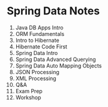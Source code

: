 <h1> Spring Data Notes</h1>
<ol>
  <li>Java DB Apps Intro</li>
  <li> ORM Fundamentals</li>
  <li> Intro to Hibernate</li>
  <li> Hibernate Code First</li>
  <li> Spring Data Intro</li>
  <li> Spring Data Advanced Querying</li>
  <li> Spring Data Auto Mapping Objects</li>
  <li> JSON Processing</li>
  <li> XML Processing</li>
  <li> Q&A</li>
  <li> Exam Prep</li>
  <li> Workshop</li>
</ol>
